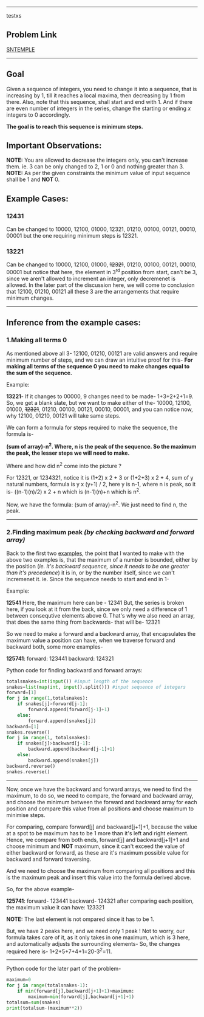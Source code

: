 
----------
testxs
## Problem Link
[SNTEMPLE ](https://www.codechef.com/problems/SNTEMPLE "SNTEMPLE Practice")
***
## Goal
Given a sequence of integers, you need to change it into a sequence, that is increasing by 1, till it reaches a local maxima, then decreasing by 1 from there. Also, note that this sequence, shall start and end with 1. And if there are even number of integers in the series, change the starting or ending *x* integers to 0 accordingly.

**The goal is to reach this sequence is minimum steps.**

## Important Observations:
**NOTE:** You are allowed to decrease the integers only, you can't increase them. ie. 3 can be only changed to 2, 1 or 0 and nothing greater than 3.
**NOTE:** As per the given constraints the minimum value of input sequence shall be 1 and **NOT** 0.

## Example Cases:

### 12431
Can be changed to 10000, 12100, 01000, 12321, 01210, 00100, 00121, 00010, 00001 but the one requiring minimum steps is 12321.

### 13221
Can be changed to 10000, 12100, 01000, ~~12321~~, 01210, 00100, 00121, 00010, 00001 but notice that here, the element in 3<sup>rd</sup> position from start, can't be 3, since we aren't allowed to increment an integer, only decremenet is allowed. In the later part of the discussion here, we will come to conclusion that 12100, 01210, 00121 all these 3 are the arrangements that require minimum changes.

***
## Inference from the example cases:
### 1.Making all terms 0
As mentioned above all 3- 12100, 01210, 00121 are valid answers and require minimum number of steps, and we can draw an intuitive proof for this-
**For making all terms of the sequence 0 you need to make changes equal to the sum of the sequence.**

Example:

**13221**- If it changes to 00000, 9 changes need to be made- 1+3+2+2+1=9.
So, we get a blank slate, but we want to make either of the-  10000, 12100, 01000, ~~12321~~, 01210, 00100, 00121, 00010, 00001, and you can notice now, why 12100, 01210, 00121 will take same steps.

We can form a formula for steps required to make the sequence, the formula is-

**(sum of array)-n<sup>2</sup>. Where, n is the peak of the sequence. So the maximum the peak, the lesser steps we will need to make.**

Where and how did n<sup>2</sup> come into the picture ?

For 12321, or 1234321, notice it is (1+2) x 2 + 3 or (1+2+3) x 2 + 4, sum of y natural numbers, formula is y x (y+1) / 2, here y is n-1, where n is peak, so it is-
((n-1)(n)/2) x 2 + n which is (n-1)(n)+n which is n<sup>2</sup>.

Now, we have the formula: (sum of array)-n<sup>2</sup>. We just need to find n, the peak.
***
### 2.Finding maximum peak *(by checking backward and forward array)*
Back to the first two [examples](#example-cases), the point that I wanted to make with the above two examples is, that the maximum of a number is bounded, either by the position (*ie. it's backward sequence, since it needs to be one greater than it's precedence*) it is in, or by the number itself, since we can't incremenet it. ie. Since the sequence needs to start and end in 1-

Example:

**12541**
Here, the maximum here can be - 12341
But, the series is broken here, if you look at it from the back, since we only need a difference of 1 between consequtive elements above 0. That's why we also need an array, that does the same thing from backwards- that will be- 12321

So we need to make a forward and a backward array, that encapsulates the maximum value a position can have, when we traverse forward and backward both, some more examples-

**125741**:
forward: 123441
backward: 124321

Python code for finding backward and forward arrays:
```python
totalsnakes=int(input()) #input length of the sequence
snakes=list(map(int, input().split())) #input sequence of integers
forward=[1]
for j in range(1,totalsnakes):
	if snakes[j]>forward[j-1]:
		forward.append(forward[j-1]+1)
	else:
		forward.append(snakes[j])
backward=[1]
snakes.reverse()
for j in range(1, totalsnakes):
	if snakes[j]>backward[j-1]:
		backward.append(backward[j-1]+1)
	else:
		backward.append(snakes[j])
backward.reverse()
snakes.reverse()
```
***
Now, once we have the backward and forward arrays, we need to find the maximum, to do so, we need to compare, the forward and backward array, and choose the minimum between the forward and backward array for each position and compare this value from all positions and choose maximum to minimise steps.

For comparing, compare forward[j] and backward[j+1]+1, because the value at a spot to be maximum has to be 1 more than it's left and right element. Hence, we compare from both ends, forward[j] and backward[j+1]+1 and choose minimum and **NOT** maximum, since it can't exceed the value of either backward or forward, as these are it's maximum possible value for backward and forward traversing.

And we need to choose the maximum from comparing all positions and this is the maximum peak and insert this value into the formula derived above.

So, for the above example-

**125741**:
forward- 123441
backward- 124321
after comparing each position, the maximum value it can have:
123321

**NOTE:** The last element is not ompared since it has to be 1.

But, we have 2 peaks here, and we need only 1 peak ! Not to worry, our formula takes care of it, as it only takes in one maximum, which is 3 here, and automatically adjusts the surrounding elements-
So, the changes required here is- 1+2+5+7+4+1=20-3<sup>2</sup>=11.
***
Python code for the later part of the problem-
```python
maximum=0
for j in range(totalsnakes-1):
	if min(forward[j],backward[j+1]+1)>maximum:
		maximum=min(forward[j],backward[j+1]+1)
totalsum=sum(snakes)
print(totalsum-(maximum**2))
```
